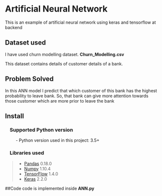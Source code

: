 # Artificial Neural Network

This is an example of artificial neural network using keras and tensorflow at backend

## Dataset used 

I have used churn modelling dataset. **Churn_Modelling.csv**

This dataset contains details of customer details of a bank.

## Problem Solved
In this ANN model I predict that which customer of this bank has the highest probability to leave bank. So, that bank can give more attention
towards those customer which are more prior to leave the bank

## Install

### &nbsp;&nbsp;&nbsp; Supported Python version
&nbsp;&nbsp;&nbsp;&nbsp;&nbsp;&nbsp;&nbsp;&nbsp;&nbsp;- Python version used in this project: 3.5+

### &nbsp;&nbsp;&nbsp; Libraries used

> *  [Pandas](http://pandas.pydata.org) 0.18.0
> *  [Numpy](http://www.numpy.org) 1.10.4
> *  [TensorFlow](https://www.tensorflow.org) 1.4.0
> *  [Keras](http://www.keras.io) 2.2.0


##Code 
code is implemented inside **ANN.py**
